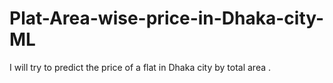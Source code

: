 # Plat-Area-wise-price-in-Dhaka-city-ML
I will try to predict the price of a flat in Dhaka city by total area .
